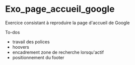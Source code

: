 # Exo_page_accueil_google
Exercice consistant à reproduire la page d'accueil de Google

To-dos
- travail des polices
- hoovers
- encadrement zone de recherche lorsqu'actif
- positionnement du footer

